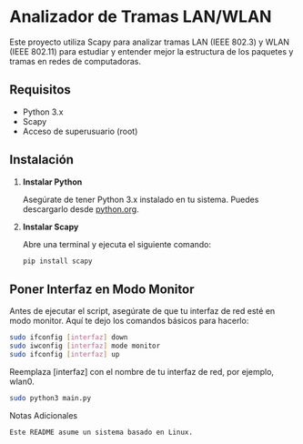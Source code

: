 # Analizador de Tramas LAN/WLAN

Este proyecto utiliza Scapy para analizar tramas LAN (IEEE 802.3) y WLAN (IEEE 802.11) para estudiar y entender mejor la estructura de los paquetes y tramas en redes de computadoras.

## Requisitos

- Python 3.x
- Scapy
- Acceso de superusuario (root)

## Instalación

1. **Instalar Python**
   
   Asegúrate de tener Python 3.x instalado en tu sistema. Puedes descargarlo desde [python.org](https://www.python.org/downloads/).

2. **Instalar Scapy**
   
   Abre una terminal y ejecuta el siguiente comando:
   
   ```sh
   pip install scapy

## Poner Interfaz en Modo Monitor

Antes de ejecutar el script, asegúrate de que tu interfaz de red esté en modo monitor. Aquí te dejo los comandos básicos para hacerlo:

```sh
sudo ifconfig [interfaz] down
sudo iwconfig [interfaz] mode monitor
sudo ifconfig [interfaz] up
```

Reemplaza [interfaz] con el nombre de tu interfaz de red, por ejemplo, wlan0.

```sh
sudo python3 main.py
```
Notas Adicionales

    Este README asume un sistema basado en Linux.
